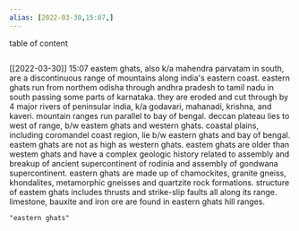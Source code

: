 ```yaml
---
alias: [2022-03-30,15:07,]
---
```


table of content
```toc
```

[[2022-03-30]] 15:07
eastem ghats, also k/a mahendra parvatam in south, are a discontinuous range of mountains along india's eastern coast.
eastern ghats run from northem odisha through andhra pradesh to tamil nadu in south passing some parts of karnataka.
they are eroded and cut through by 4 major rivers of peninsular india, k/a godavari, mahanadi, krishna, and kaveri.
mountain ranges run parallel to bay of bengal.
deccan plateau lies to west of range, b/w eastem ghats and western ghats.
coastal plains, including coromandel coast region, lie b/w eastern ghats and bay of bengal.
eastem ghats are not as high as western ghats.
eastem ghats are older than westem ghats and have a complex geologic history related to assembly and breakup of ancient supercontinent of rodinia and assembly of gondwana
supercontinent.
eastern ghats are made up of chamockites, granite gneiss, khondalites, metamorphic gneisses and quartzite rock formations.
structure of eastem ghats includes thrusts and strike-slip faults all along its range.
limestone, bauxite and iron ore are found in eastern ghats hill ranges.

```query
"eastern ghats"
```